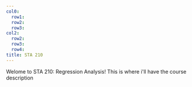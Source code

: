 ```yaml
---
col0:
  row1: 
  row2:
  row3: 
col2:
  row2: 
  row3: 
  row4: 
title: STA 210
---
```


Welome to STA 210: Regression Analysis! This is where i'll have the course description 
